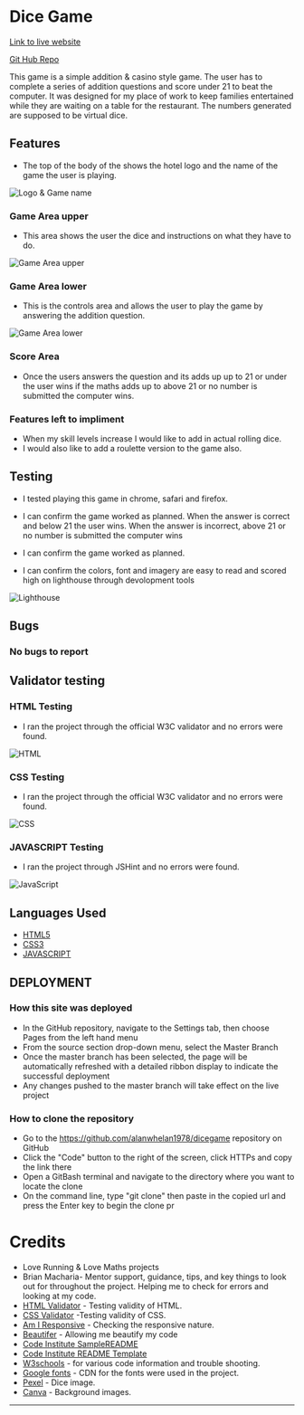 # Dice Game

[Link to live website](https://alanwhelan1978.github.io/dicegame/)

[Git Hub Repo](https://github.com/alanwhelan1978/dicegame)

This game is a simple addition & casino style game. The user has to complete a series of addition questions and score under 21 to beat the computer. It was designed for my place of work to keep families entertained while they are waiting on a table for the restaurant. The numbers generated are supposed to be virtual dice.

## Features

- The top of the body of the shows the hotel logo and the name of the game the user is playing.

![Logo & Game name](/readme-files/logo-game-name.png)

### Game Area upper

- This area shows the user the dice and instructions on what they have to do.

![Game Area upper](/readme-files/game-area-upper.png)


### Game Area lower

- This is the controls area and allows the user to play the game by answering the addition question.

![Game Area lower](/readme-files/controls-area.png)

### Score Area

- Once the users answers the question and its adds up up to 21 or under the user wins if the maths adds up to above 21 or no number is submitted the computer wins.

### Features left to impliment

- When my skill levels increase I would like to add in actual rolling dice.
- I would also like to add a roulette version to the game also.

## Testing

- I tested playing this game in chrome, safari and firefox.

- I can confirm the game worked as planned. When the answer is correct and below 21 the user wins. When the answer is incorrect, above 21 or no number is submitted the computer wins

- I can confirm the game worked as planned.

- I can confirm the colors, font and imagery are easy to read and scored high on lighthouse through devolopment tools

![Lighthouse](/readme-files/lighthouse.png)

## Bugs

### No bugs to report

## Validator testing

### HTML Testing


- I ran the project through the official W3C validator and no errors were found.

![HTML](readme-files/html.png)

### CSS Testing

- I ran the project through the official W3C validator and no errors were found.

![CSS](readme-files/css.png)

### JAVASCRIPT Testing

- I ran the project through JSHint and no errors were found.

![JavaScript](readme-files/js-hint.png)

## Languages Used

-   [HTML5](https://en.wikipedia.org/wiki/HTML5)
-   [CSS3](https://en.wikipedia.org/wiki/Cascading_Style_Sheets)
-   [JAVASCRIPT](https://en.wikipedia.org/wiki/JavaScript)

## DEPLOYMENT

### How this site was deployed

- In the GitHub repository, navigate to the Settings tab, then choose Pages from the left hand menu 
- From the source section drop-down menu, select the Master Branch
- Once the master branch has been selected, the page will be automatically refreshed with a detailed ribbon display to indicate the successful deployment
- Any changes pushed to the master branch will take effect on the live project

### How to clone the repository

- Go to the https://github.com/alanwhelan1978/dicegame repository on GitHub 
- Click the "Code" button to the right of the screen, click HTTPs and copy the link there
- Open a GitBash terminal and navigate to the directory where you want to locate the clone
- On the command line, type "git clone" then paste in the copied url and press the Enter key to begin the clone pr


# Credits

- Love Running & Love Maths projects
- Brian Macharia- Mentor support, guidance, tips, and key things to look out for throughout the project. Helping me to check for errors and looking at my code. 
- [HTML Validator](https://validator.w3.org/) - Testing validity of HTML.
- [CSS Validator](https://validator.w3.org/) -Testing validity of CSS.
- [Am I Responsive](http://ami.responsivedesign.is/#) - Checking the responsive nature.
- [Beautifer](https://beautifier.io/) - Allowing me beautify my code
- [Code Institute SampleREADME](https://github.com/Code-Institute-Solutions/SampleREADME)
- [Code Institute README Template](https://github.com/Code-Institute-Solutions/readme-template)
- [W3schools](https://www.w3schools.com/) - for various code information and trouble shooting.
- [Google fonts](https://fonts.google.com/) - CDN for the fonts were used in the project.
- [Pexel](https://pexels.com/) - Dice image.
- [Canva](https://canva.com/) - Background images.

***
